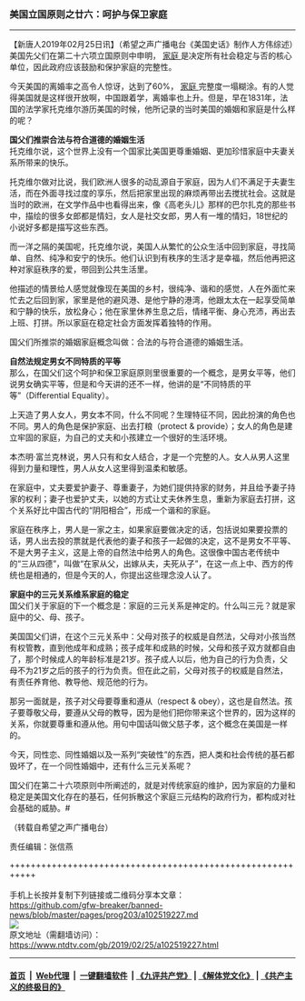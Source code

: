### 美国立国原则之廿六：呵护与保卫家庭
------------------------

<div class="post_content">
 <p>
  【新唐人2019年02月25日讯】（希望之声广播电台《美国史话》制作人方伟综述）美国先父们在第二十六项立国原则中申明，
  <a href="https://www.ntdtv.com/gb/家庭.htm">
   家庭
  </a>
  是决定所有社会稳定与否的核心单位，因此政府应该鼓励和保护家庭的完整性。
 </p>
 <p>
  今天美国的离婚率之高令人惊讶，达到了60%，
  <a href="https://www.ntdtv.com/gb/家庭.htm">
   家庭
  </a>
  完整度一塌糊涂。有的人觉得美国就是这样很开放啊，中国跟着学，离婚率也上升。但是，早在1831年，法国的法学家托克维尔游历美国的时候，他所记录的当时美国的婚姻和家庭是什么样的呢？
 </p>
 <p>
  <strong>
   国父们推崇合法与符合道德的婚姻生活
  </strong>
  <br>
   托克维尔说，这个世界上没有一个国家比美国更尊重婚姻、更加珍惜家庭中夫妻关系所带来的快乐。
  </br>
 </p>
 <p>
  托克维尔做对比说，我们欧洲人很多的动乱源自于家庭，因为人们不满足于夫妻生活，而在外面寻找过度的享乐，然后把家里出现的麻烦再带出去搅扰社会。这就是当时的欧洲，在文学作品中也看得出来，像《高老头儿》那样的巴尔扎克的那些书中，描绘的很多女郎都是情妇，女人是社交女郎，男人有一堆的情妇，18世纪的小说好多都是描写这些东西。
 </p>
 <p>
  而一洋之隔的美国呢，托克维尔说，美国人从繁忙的公众生活中回到家庭，寻找简单、自然、纯净和安宁的快乐。他们认识到有秩序的生活才是幸福，然后他再把这种对家庭秩序的爱，带回到公共生活里。
 </p>
 <p>
  他描述的情景给人感觉就像现在美国的乡村，很纯净、谐和的感觉，人在外面忙来忙去之后回到家，家里是他的避风港、是他宁静的港湾，他跟太太在一起享受简单和宁静的快乐，放松身心；他在家里休养生息之后，情绪平衡、身心充沛，再出去上班、打拼。所以家庭在稳定社会方面发挥着独特的作用。
 </p>
 <p>
  国父们所推崇的婚姻家庭概念叫做：合法的与符合道德的婚姻生活。
 </p>
 <p>
  <strong>
   自然法规定男女不同特质的平等
  </strong>
  <br/>
  那么，在国父们这个呵护和保卫家庭原则里很重要的一个概念，是男女平等，他们说男女确实平等，但是和今天讲的还不一样，他讲的是“不同特质的平等”（Differential Equality）。
 </p>
 <p>
  上天造了男人女人，男女本不同，什么不同呢？生理特征不同，因此扮演的角色也不同。男人的角色是保护家庭、出去打粮（protect &amp; provide）；女人的角色是建立牢固的家庭，为自己的丈夫和小孩建立一个很好的生活环境。
 </p>
 <p>
  本杰明‧富兰克林说，男人只有和女人结合，才是一个完整的人。女人从男人这里得到力量和理性，男人从女人这里得到温柔和敏感。
 </p>
 <p>
  在家庭中，丈夫要爱护妻子、尊重妻子，为她们提供持家的财务，并且给予妻子持家的权利；妻子也爱护丈夫，以她的方式让丈夫休养生息，重新为家庭去打拼，这个关系好比中国古代的“阴阳相合”，形成一个谐和的家庭。
 </p>
 <p>
  家庭在秩序上，男人是一家之主，如果家庭要做决定的话，包括说如果要投票的话，男人出去投的票就是代表他的妻子和孩子一起做的决定，这不是男女不平等、不是大男子主义，这是上帝的自然法中给男人的角色。这很像中国古老传统中的“三从四德”，叫做“在家从父，出嫁从夫，夫死从子”，在这一点上中、西方的传统也是相通的，但是今天的人，你提出这些理念没人认了。
 </p>
 <p>
  <strong>
   家庭中的三元关系维系家庭的稳定
  </strong>
  <br/>
  国父们关于家庭的下一个概念是：家庭的三元关系是神定的。什么叫三元？就是家庭中的父、母、孩子。
 </p>
 <p>
  美国国父们讲，在这个三元关系中：父母对孩子的权威是自然法，父母对小孩当然有权管教，直到他成年和成熟；孩子成年和成熟的时候，父母和孩子双方就都自由了，那个时候成人的年龄标准是21岁。孩子成人以后，他为自己的行为负责，父母不为21岁之后的孩子的行为负责。但在此之前，父母对孩子的权威是自然法，有责任养育他、教导他、规范他的行为。
 </p>
 <p>
  那另一面就是，孩子对父母要尊重和遵从（respect &amp; obey），这也是自然法。孩子要尊敬父母，要遵从父母的教导，因为是他们把你带来这个世界的，因为这样的关系，你就要尊重和遵从他。用句中国话叫做父慈子孝，这个概念在美国是一样的。
 </p>
 <p>
  今天，同性恋、同性婚姻以及一系列“突破性”的东西，把人类和社会传统的基石都毁坏了，在一个同性婚姻中，还有什么三元关系呢？
 </p>
 <p>
  国父们在第二十六项原则中所阐述的，就是对传统家庭的维护，因为家庭的力量和稳定是美国文化存在的基石，任何拆散这个家庭三元结构的政府行为，都构成对社会基础的威胁。#
 </p>
 <p>
  （转载自希望之声广播电台）
 </p>
 <p>
  责任编辑：张信燕
 </p>
 <div class="single_ad">
 </div>
</div>

+++++++++++++++++++++++++++++++++++++++++++++++++++++++++++<br/><br/>
手机上长按并复制下列链接或二维码分享本文章：<br/>
https://github.com/gfw-breaker/banned-news/blob/master/pages/prog203/a102519227.md <br/>
<a href='https://github.com/gfw-breaker/banned-news/blob/master/pages/prog203/a102519227.md'><img src='https://github.com/gfw-breaker/banned-news/blob/master/pages/prog203/a102519227.md.png'/></a> <br/>
原文地址（需翻墙访问）：https://www.ntdtv.com/gb/2019/02/25/a102519227.html


------------------------
#### [首页](https://github.com/gfw-breaker/banned-news/blob/master/README.md) &nbsp;|&nbsp; [Web代理](https://github.com/labour-camp/helloworld) &nbsp;|&nbsp; [一键翻墙软件](https://github.com/gfw-breaker/nogfw/blob/master/README.md) &nbsp;| [《九评共产党》](https://github.com/gfw-breaker/9ping.md/blob/master/README.md#九评之一评共产党是什么) | [《解体党文化》](https://github.com/gfw-breaker/jtdwh.md/blob/master/README.md) | [《共产主义的终极目的》](https://github.com/gfw-breaker/gczydzjmd.md/blob/master/README.md)

